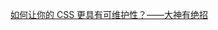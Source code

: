 [如何让你的 CSS 更具有可维护性？——大神有绝招](https://mp.weixin.qq.com/s?__biz=MzA5NzkwNDk3MQ==&mid=2650585614&amp;idx=1&amp;sn=c6c0148172154833270c945989693565&source=41#wechat_redirect)
